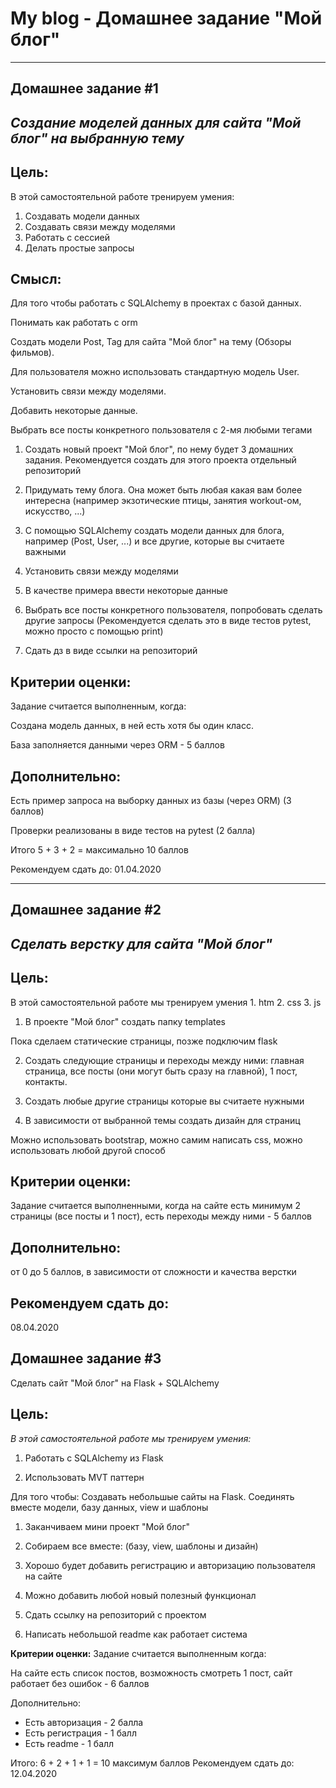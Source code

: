 # My blog - Домашнее задание "Мой блог"
---------
**Домашнее задание #1**
----
_Создание моделей данных для сайта "Мой блог" на выбранную тему_
----

Цель: 
---
В этой самостоятельной работе тренируем умения: 
1. Создавать модели данных 
2. Создавать связи между моделями 
3. Работать с сессией 
4. Делать простые запросы 

Смысл: 
---
Для того чтобы работать с SQLAlchemy в проектах с базой данных. 

Понимать как работать с orm
 
Создать модели Post, Tag для сайта "Мой блог" на тему (Обзоры фильмов).
 
Для пользователя можно использовать стандартную модель User.
 
Установить связи между моделями.
 
Добавить некоторые данные.
 
Выбрать все посты конкретного пользователя с 2-мя любыми тегами

1. Создать новый проект "Мой блог", по нему будет 3 домашних задания. Рекомендуется создать для этого проекта отдельный репозиторий
2. Придумать тему блога. Она может быть любая какая вам более интересна (например экзотические птицы, занятия workout-ом, искусство, ...)
3. С помощью SQLAlchemy создать модели данных для блога, например (Post, User, ...) и все другие, которые вы считаете важными
4. Установить связи между моделями
5. В качестве примера ввести некоторые данные
6. Выбрать все посты конкретного пользователя, попробовать сделать другие запросы
(Рекомендуется сделать это в виде тестов pytest, можно просто с помощью print)

7. Сдать дз в виде ссылки на репозиторий

Критерии оценки: 
----
Задание считается выполненным, когда:

Создана модель данных, в ней есть хотя бы один класс. 

База заполняется данными через ORM - 5 баллов

Дополнительно:
----
Есть пример запроса на выборку данных из базы (через ORM) (3 баллов)

Проверки реализованы в виде тестов на pytest (2 балла)

Итого 5 + 3 + 2 = максимально 10 баллов

Рекомендуем сдать до: 01.04.2020

-------
**Домашнее задание #2**
----
_Сделать верстку для сайта "Мой блог"_
------

Цель: 
------
В этой самостоятельной работе мы тренируем умения 1. htm 2. css 3. js

1. В проекте "Мой блог" создать папку templates

Пока сделаем статические страницы, позже подключим flask

2. Создать следующие страницы и переходы между ними: главная страница, все посты (они могут быть сразу на главной), 1 пост, контакты.

3. Создать любые другие страницы которые вы считаете нужными

4. В зависимости от выбранной темы создать дизайн для страниц

Можно использовать bootstrap, можно самим написать css, можно использовать любой другой способ

Критерии оценки: 
----
Задание считается выполненными, когда на сайте есть минимум 2 страницы (все посты и 1 пост), есть переходы между ними - 5 баллов

Дополнительно:
----
от 0 до 5 баллов, в зависимости от сложности и качества верстки

Рекомендуем сдать до: 
----- 
08.04.2020

**Домашнее задание #3** 
-----
Сделать сайт "Мой блог" на Flask + SQLAlchemy

Цель: 
----
_В этой самостоятельной работе мы тренируем умения:_ 

1) Работать с SQLAlchemy из Flask 

2) Использовать MVT паттерн 

Для того чтобы: Создавать небольшые сайты на Flask. Соединять вместе модели, базу данных, view и шаблоны

1) Заканчиваем мини проект "Мой блог"

2) Собираем все вместе: (базу, view, шаблоны и дизайн)

3) Хорошо будет добавить регистрацию и авторизацию пользователя на сайте

4) Можно добавить любой новый полезный функционал

5) Сдать ссылку на репозиторий с проектом

6) Написать небольшой readme как работает система

**Критерии оценки:** 
Задание считается выполненным когда:

На сайте есть список постов, возможность смотреть 1 пост, сайт работает без ошибок - 6 баллов

Дополнительно:
* Есть авторизация - 2 балла
* Есть регистрация - 1 балл
* Есть readme - 1 балл

Итого: 6 + 2 + 1 + 1 = 10 максимум баллов
Рекомендуем сдать до: 12.04.2020
